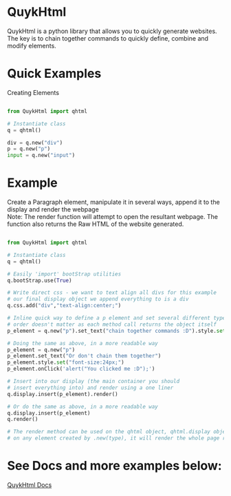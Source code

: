 # QuykHtml
QuykHtml is a python library that allows you to quickly generate websites. The key is to chain together commands to quickly define, combine and modify elements.

# Quick Examples
Creating Elements

```python

from QuykHtml import qhtml

# Instantiate class
q = qhtml()

div = q.new("div")
p = q.new("p")
input = q.new("input")

```

# Example
Create a Paragraph element, manipulate it in several ways, append it to the display and render the webpage<br>
Note: The render function will attempt to open the resultant webpage. The function also returns the Raw HTML of the website generated.
```python

from QuykHtml import qhtml

# Instantiate class
q = qhtml()

# Easily 'import' bootStrap utilities
q.bootStrap.use(True)

# Write direct css - we want to text align all divs for this example
# our final display object we append everything to is a div
q.css.add("div","text-align:center;")

# Inline quick way to define a p element and set several different types of values
# order doesn't matter as each method call returns the object itself
p_element = q.new("p").set_text("chain together commands :D").style.set("font-size:24px;").onClick('alert("You clicked me :D");')

# Doing the same as above, in a more readable way
p_element = q.new("p")
p_element.set_text("Or don't chain them together")
p_element.style.set("font-size:24px;")
p_element.onClick('alert("You clicked me :D");')

# Insert into our display (the main container you should 
# insert everything into) and render using a one liner
q.display.insert(p_element).render()

# Or do the same as above, in a more readable way
q.display.insert(p_element)
q.render()

# The render method can be used on the qhtml object, qhtml.display object or
# on any element created by .new(type), it will render the whole page regardless

```

# See Docs and more examples below:

[QuykHtml Docs](https://mwd1993.github.io/QuykHtml/)
